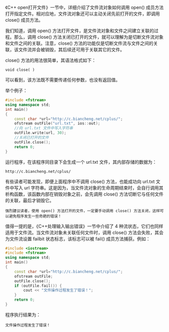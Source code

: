《C++ open打开文件》一节中，详细介绍了文件流对象如何调用 open() 成员方法打开指定文件。相对应地，文件流对象还可以主动关闭先前打开的文件，即调用 close() 成员方法。

我们知道，调用 open() 方法打开文件，是文件流对象和文件之间建立关联的过程。那么，调用 close() 方法关闭已打开的文件，就可以理解为是切断文件流对象和文件之间的关联。注意，close() 方法的功能仅是切断文件流与文件之间的关联，该文件流并会被销毁，其后续还可用于关联其它的文件。

close() 方法的用法很简单，其语法格式如下：

    void close( )

可以看到，该方法既不需要传递任何参数，也没有返回值。

举个例子：
```c++
#include <fstream>
using namespace std;
int main()
{
    const char *url="http://c.biancheng.net/cplus/";
    ofstream outFile("url.txt", ios::out);
    //向 url.txt 文件中写入字符串
    outFile.write(url, 30);
    //关闭已打开的文件
    outFile.close();
    return 0;
}
```

运行程序，在该程序同目录下会生成一个 url.txt 文件，其内部存储的数据为：

    http://c.biancheng.net/cplus/

有些读者可能发现，即便上面程序中不调用 close() 方法，也能成功向 url.txt 文件中写入 url 字符串。这是因为，当文件流对象的生命周期结束时，会自行调用其析构函数，该函数内部在销毁对象之前，会先调用 close() 方法切断它与任何文件的关联，最后才销毁它。

    强烈建议读者，使用 open() 方法打开的文件，一定要手动调用 close() 方法关闭，这样可以避免程序发生一些奇葩的错误！

值得一提的是，《C++处理输入输出错误》一节中介绍了 4 种流状态，它们也同样适用于文件流。当文件流对象未关联任何文件时，调用 close() 方法会失败，其会为文件流设置 failbit 状态标志，该标志可以被 fail() 成员方法捕获。例如：

```c++
#include <iostream>
#include <fstream>
using namespace std;
int main()
{
    const char *url="http://c.biancheng.net/cplus/";
    ofstream outFile;
    outFile.close();
    if (outFile.fail()) {
        cout << "文件操作过程发生了错误！";
    }
    return 0;
}
```

程序执行结果为：

    文件操作过程发生了错误！